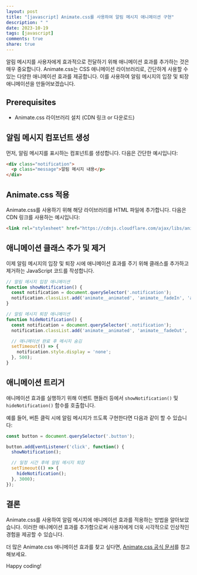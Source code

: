```yaml
---
layout: post
title: "[javascript] Animate.css를 사용하여 알림 메시지 애니메이션 구현"
description: " "
date: 2023-10-19
tags: [javascript]
comments: true
share: true
---
```


알림 메시지를 사용자에게 효과적으로 전달하기 위해 애니메이션 효과를 추가하는 것은 매우 중요합니다. Animate.css는 CSS 애니메이션 라이브러리로, 간단하게 사용할 수 있는 다양한 애니메이션 효과를 제공합니다. 이를 사용하여 알림 메시지의 입장 및 퇴장 애니메이션을 만들어보겠습니다.

## Prerequisites

- Animate.css 라이브러리 설치 (CDN 링크 or 다운로드)

## 알림 메시지 컴포넌트 생성

먼저, 알림 메시지를 표시하는 컴포넌트를 생성합니다. 다음은 간단한 예시입니다:

```html
<div class="notification">
  <p class="message">알림 메시지 내용</p>
</div>
```

## Animate.css 적용

Animate.css를 사용하기 위해 해당 라이브러리를 HTML 파일에 추가합니다. 다음은 CDN 링크를 사용하는 예시입니다:

```html
<link rel="stylesheet" href="https://cdnjs.cloudflare.com/ajax/libs/animate.css/3.7.2/animate.min.css">
```

## 애니메이션 클래스 추가 및 제거

이제 알림 메시지의 입장 및 퇴장 시에 애니메이션 효과를 주기 위해 클래스를 추가하고 제거하는 JavaScript 코드를 작성합니다.

```javascript
// 알림 메시지 입장 애니메이션
function showNotification() {
  const notification = document.querySelector('.notification');
  notification.classList.add('animate__animated', 'animate__fadeIn', 'animate__faster');
}

// 알림 메시지 퇴장 애니메이션
function hideNotification() {
  const notification = document.querySelector('.notification');
  notification.classList.add('animate__animated', 'animate__fadeOut', 'animate__faster');

  // 애니메이션 완료 후 메시지 숨김
  setTimeout(() => {
    notification.style.display = 'none';
  }, 500);
}
```

## 애니메이션 트리거

애니메이션 효과를 실행하기 위해 이벤트 핸들러 등에서 `showNotification()` 및 `hideNotification()` 함수를 호출합니다.

예를 들어, 버튼 클릭 시에 알림 메시지가 뜨도록 구현한다면 다음과 같이 할 수 있습니다:

```javascript
const button = document.querySelector('.button');

button.addEventListener('click', function() {
  showNotification();

  // 일정 시간 후에 알림 메시지 퇴장
  setTimeout(() => {
    hideNotification();
  }, 3000);
});
```

## 결론

Animate.css를 사용하여 알림 메시지에 애니메이션 효과를 적용하는 방법을 알아보았습니다. 이러한 애니메이션 효과를 추가함으로써 사용자에게 더욱 시각적으로 인상적인 경험을 제공할 수 있습니다.

더 많은 Animate.css 애니메이션 효과를 찾고 싶다면, [Animate.css 공식 문서](https://animate.style/)를 참고해보세요.

Happy coding!